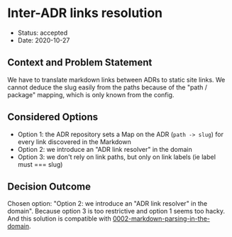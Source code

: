 # Inter-ADR links resolution

- Status: accepted
- Date: 2020-10-27

## Context and Problem Statement

We have to translate markdown links between ADRs to static site links.
We cannot deduce the slug easily from the paths because of the "path / package" mapping, which is only known from the config.

## Considered Options

- Option 1: the ADR repository sets a Map on the ADR (`path -> slug`) for every link discovered in the Markdown
- Option 2: we introduce an "ADR link resolver" in the domain
- Option 3: we don't rely on link paths, but only on link labels (ie label must === slug)

## Decision Outcome

Chosen option: "Option 2: we introduce an "ADR link resolver" in the domain".
Because option 3 is too restrictive and option 1 seems too hacky.
And this solution is compatible with [0002-markdown-parsing-in-the-domain](0002-markdown-parsing-in-the-domain.md).
